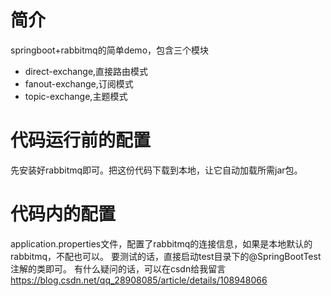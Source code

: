 # 简介
springboot+rabbitmq的简单demo，包含三个模块
- direct-exchange,直接路由模式
- fanout-exchange,订阅模式
- topic-exchange,主题模式

# 代码运行前的配置
先安装好rabbitmq即可。把这份代码下载到本地，让它自动加载所需jar包。

# 代码内的配置
application.properties文件，配置了rabbitmq的连接信息，如果是本地默认的rabbitmq，不配也可以。
要测试的话，直接启动test目录下的@SpringBootTest注解的类即可。
有什么疑问的话，可以在csdn给我留言
https://blog.csdn.net/qq_28908085/article/details/108948066

